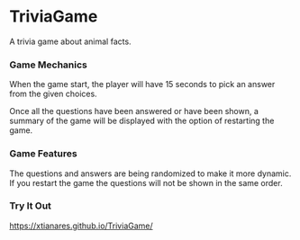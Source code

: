 # TriviaGame
A trivia game about animal facts.

### Game Mechanics
When the game start, the player will have 15 seconds to pick an answer from the given choices.

Once all the questions have been answered or have been shown, a summary of the game will be displayed with the option of restarting the game.

### Game Features
The questions and answers are being randomized to make it more dynamic. If you restart the game the questions will not be shown in the same order.

### Try It Out
https://xtianares.github.io/TriviaGame/
